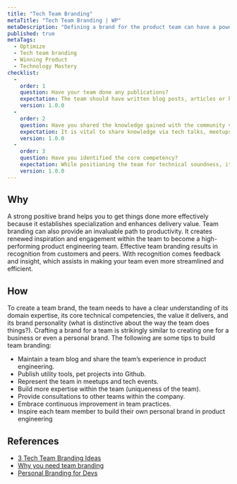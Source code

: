 ```yaml
---
title: "Tech Team Branding"
metaTitle: "Tech Team Branding | WP"
metaDescription: "Defining a brand for the product team can have a powerful impact on the team's alignment, effectiveness, and engagement with each other and the rest of the organization."
published: true
metaTags:
  - Optimize
  - Tech team branding
  - Winning Product
  - Technology Mastery
checklist: 
  -
    order: 1
    question: Have your team done any publications?
    expectation: The team should have written blog posts, articles or knowledge sharing videos on unique finding that they have done. The knowledge shared could be either technical or on unique challenges exists in the product domain. These should have been well received by the readers.
    version: 1.0.0
  -
    order: 2
    question: Have you shared the knowledge gained with the community via more hand on approaches as well?
    expectation: It is vital to share knowledge via tech talks, meetups, etc... to position the team as a technically sound. The presence in the industry is a must and the team should have a positive feedback from the society.
    version: 1.0.0
  -
    order: 3
    question: Have you identified the core competency?
    expectation: While positioning the team for technical soundness, it is also important to circle around a unique aspect which the team knows better than anyone else in the world. The team should have found that niche and their presentations and publications needs to wrap around that unique niche.
    version: 1.0.0
---
```


## Why
A strong positive brand helps you to get things done more effectively because it establishes specialization and enhances delivery value. Team branding can also provide an invaluable path to productivity. It creates renewed inspiration and engagement within the team to become a high-performing product engineering team. Effective team branding results in recognition from customers and peers. With recognition comes feedback and insight, which assists in making your team even more streamlined and efficient.

## How
To create a team brand, the team needs to have a clear understanding of its domain expertise, its core technical competencies, the value it delivers, and its brand personality (what is distinctive about the way the team does things?). Crafting a brand for a team is strikingly similar to creating one for a business or even a personal brand. The following are some tips to build team branding:
- Maintain a team blog and share the team’s experience in product engineering.
- Publish utility tools, pet projects into Github.
- Represent the team in meetups and tech events.
- Build more expertise within the team (uniqueness of the team).
- Provide consultations to other teams within the company.
- Embrace continuous improvement in team practices.
- Inspire each team member to build their own personal brand in product engineering


## References

- [3 Tech Team Branding Ideas](https://www.stackoverflowbusiness.com/blog/3-employer-branding-ideas-that-highlight-your-technical-team)
- [Why you need team branding](https://www.inc.com/karen-tiber-leland/your-team-brand-can-be-just-as-powerful-as-your-business-brand-heres-why.html)
- [Personal Branding for Devs](https://dzone.com/articles/how-to-build-a-personal-brand-and-reputation-as-a)
